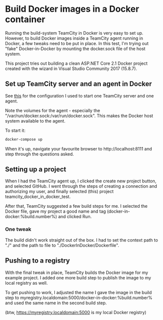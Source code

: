 # Build Docker images in a Docker container
Running the build-system TeamCity in Docker is very easy to set up. However, to build Docker images inside a TeamCity agent running in Docker, a few tweaks need to be put in place. In this test, I'm trying out "fake" Docker-in-Docker by mounting the docker.sock file of the host system.

This project tries out building a clean ASP.NET Core 2.1 Docker project created with the wizard in Visual Studio Community 2017 (15.8.7).

## Set up TeamCity server and an agent in Docker
See [this](https://github.com/vidarberg/teamcity_docker_in_docker_test/blob/master/docs/docker-compose.yml) for the configuration I used to start one TeamCity server and one agent.

Note the volumes for the agent - especially the "/var/run/docker.sock:/var/run/docker.sock". This makes the Docker host system available to the agent.

To start it:

```bash
docker-compose up
```

When it's up, navigate your favourite browser to http://localhost:8111 and step through the questions asked.

## Setting up a project
When I had the TeamCity agent up, I clicked the create new project button, and selected GitHub. I went through the steps of creating a connection and authorizing my user, and finally selected (this) project teamcity_docker_in_docker_test.

After that, TeamCity suggested a few build steps for me. I selected the Docker file, gave my project a good name and tag (docker-in-docker:%build.number%) and clicked Run.

### One tweak
The build didn't work straight out of the box. I had to set the context path to "./" and the path to file to "./DockerInDocker/Dockerfile".

## Pushing to a registry
With the final tweak in place, TeamCity builds the Docker image for my example project. I added one more build step to publish the image to my local registry as well.

To get pushing to work, I adjusted the name I gave the image in the build step to myregistry.localdomain:5000/docker-in-docker:%build.number% and used the same name in the second build step. 

(btw, https://myregistry.localdomain:5000 is my local Docker registry)

